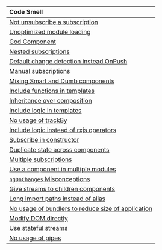 | Code Smell                                                                                                  |
| :--                                                                                                         |
| [Not unsubscribe a subscription](./code-smell/not_unsubscribe_subscriptions.md)                                          |
| [Unoptimized module loading](./code-smell/unoptimized_module_loading.md)                                                 |
| [God Component](./code-smell/god_component.md)                                                                           |
| [Nested subscriptions](./code-smell/nested_subscriptions.md)                                                             |
| [Default change detection instead OnPush](./code-smell/default_change_detection_instead_onpush.md)                       |
| [Manual subscriptions](./code-smell/manual_subscriptions.md)                                                             |
| [Mixing Smart and Dumb components](./code-smell/mixing_smart_and_dump_components.md)                                     |
| [Include functions in templates](./code-smell/include_functions_in_templates.md)                                         |
| [Inheritance over composition](./code-smell/inheritance_over_composition.md)                                             |
| [Include logic in templates](./code-smell/include_logic_in_templates.md)                                                 |
| [No usage of trackBy](./code-smell/no_usage_of_trackby.md)                                                               |
| [Include logic instead of rxjs operators](./code-smell/include_login_instead_of_rxjs_operators.md)                       |
| [Subscribe in constructor](./code-smell/subscribe_in_constructor.md)                                                     |
| [Duplicate state across components](./code-smell/duplicate_state_across_components.md)                                   |
| [Multiple subscriptions](./code-smell/multiple_subscriptions.md)                                                         |
| [Use a component in multiple modules](./code-smell/use_a_component_in_multiple_modules.md)                               |
| [`ngOnChanges` Misconceptions](./code-smell/ngonchanges_misconceptions.md)                                               | 
| [Give streams to children components](./code-smell/give_streams_to_children_components.md)                               | 
| [Long import paths instead of alias](./code-smell/long_imports_patsh_instead_of_alias.md)                                | 
| [No usage of bundlers to reduce size of application](./code-smell/no_usage_of_bundlers_to_reduce_size_of_application.md) | 
| [Modify DOM directly](./code-smell/modify_dom_directly.md)                                                               | 
| [Use stateful streams](./code-smell/use_stateful_streams.md)                                                             | 
| [No usage of pipes](./code-smell/no_usage_of_pipes.md)                                                                   |
